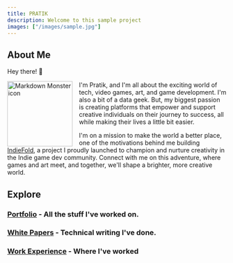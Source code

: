 ```yaml
---
title: PRATIK
description: Welcome to this sample project
images: ["/images/sample.jpg"]
---
```

## About Me

Hey there! :wave:

<img src="/me/images/pfp_round.jpg"
     alt="Markdown Monster icon"
     style="float: left; margin-right: 15px; margin-left: 0px; height: 150px; width: 150px; display: block" />



 I'm Pratik, and I'm all about the exciting world of tech, video games, art, and game development. I'm also a bit of a data geek. But, my biggest passion is creating platforms that empower and support creative individuals on their journey to success, all while making their lives a little bit easier. 
 
 I'm on a mission to make the world a better place, one of the motivations behind me building <a href="https://indiefold.com" target="_blank">IndieFold</a>, a project I proudly launched to champion and nurture creativity in the Indie game dev community. Connect with me on this adventure, where games and art meet, and together, we'll shape a brighter, more creative world.


## Explore

### [Portfolio](/me/portfolio) - All the stuff I've worked on.

### [White Papers](/me/papers) - Technical writing I've done.

### [Work Experience](/me/experience) - Where I've worked